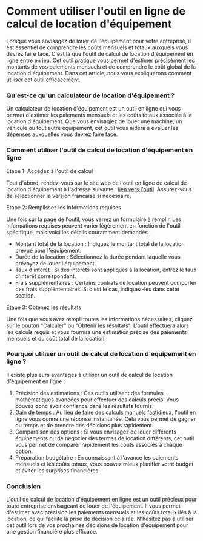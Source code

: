 Comment utiliser l'outil en ligne de calcul de location d'équipement
====================================================================

Lorsque vous envisagez de louer de l'équipement pour votre entreprise, il est essentiel de comprendre les coûts mensuels et totaux auxquels vous devrez faire face. C'est là que l'outil de calcul de location d'équipement en ligne entre en jeu. Cet outil pratique vous permet d'estimer précisément les montants de vos paiements mensuels et de comprendre le coût global de la location d'équipement. Dans cet article, nous vous expliquerons comment utiliser cet outil efficacement.

### Qu'est-ce qu'un calculateur de location d'équipement ?

Un calculateur de location d'équipement est un outil en ligne qui vous permet d'estimer les paiements mensuels et les coûts totaux associés à la location d'équipement. Que vous envisagiez de louer une machine, un véhicule ou tout autre équipement, cet outil vous aidera à évaluer les dépenses auxquelles vous devrez faire face.

### Comment utiliser l'outil de calcul de location d'équipement en ligne

Étape 1: Accédez à l'outil de calcul

Tout d'abord, rendez-vous sur le site web de l'outil en ligne de calcul de location d'équipement à l'adresse suivante : [lien vers l'outil](https://www.onlinecalculatorsfree.com/fr/financial/equipment-lease-calculator.html). Assurez-vous de sélectionner la version française si nécessaire.

Étape 2: Remplissez les informations requises

Une fois sur la page de l'outil, vous verrez un formulaire à remplir. Les informations requises peuvent varier légèrement en fonction de l'outil spécifique, mais voici les détails couramment demandés :

- Montant total de la location : Indiquez le montant total de la location prévue pour l'équipement.
- Durée de la location : Sélectionnez la durée pendant laquelle vous prévoyez de louer l'équipement.
- Taux d'intérêt : Si des intérêts sont appliqués à la location, entrez le taux d'intérêt correspondant.
- Frais supplémentaires : Certains contrats de location peuvent comporter des frais supplémentaires. Si c'est le cas, indiquez-les dans cette section.

Étape 3: Obtenez les résultats

Une fois que vous avez rempli toutes les informations nécessaires, cliquez sur le bouton "Calculer" ou "Obtenir les résultats". L'outil effectuera alors les calculs requis et vous fournira une estimation précise des paiements mensuels et du coût total de la location.

### Pourquoi utiliser un outil de calcul de location d'équipement en ligne ?

Il existe plusieurs avantages à utiliser un outil de calcul de location d'équipement en ligne :

1. Précision des estimations : Ces outils utilisent des formules mathématiques avancées pour effectuer des calculs précis. Vous pouvez donc avoir confiance dans les résultats fournis.
2. Gain de temps : Au lieu de faire des calculs manuels fastidieux, l'outil en ligne vous donne une réponse instantanée. Cela vous permet de gagner du temps et de prendre des décisions plus rapidement.
3. Comparaison des options : Si vous envisagez de louer différents équipements ou de négocier des termes de location différents, cet outil vous permet de comparer rapidement les coûts associés à chaque option.
4. Préparation budgétaire : En connaissant à l'avance les paiements mensuels et les coûts totaux, vous pouvez mieux planifier votre budget et éviter les surprises financières.

### Conclusion

L'outil de calcul de location d'équipement en ligne est un outil précieux pour toute entreprise envisageant de louer de l'équipement. Il vous permet d'estimer avec précision les paiements mensuels et les coûts totaux liés à la location, ce qui facilite la prise de décision éclairée. N'hésitez pas à utiliser cet outil lors de vos prochaines décisions de location d'équipement pour une gestion financière plus efficace.